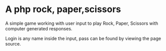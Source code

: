 # A php rock, paper,scissors
A simple game working with user input to play Rock, Paper, Scissors with computer generated responses.

Login is any name inside the input, pass can be found by viewing the page source.
